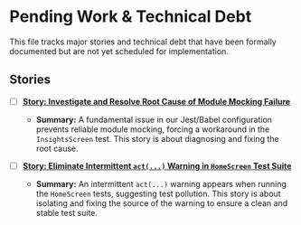 # Pending Work & Technical Debt

This file tracks major stories and technical debt that have been formally documented but are not yet scheduled for implementation.

## Stories

- [ ] **[Story: Investigate and Resolve Root Cause of Module Mocking Failure](./investigate-mocking-failure.story.md)**
  - **Summary:** A fundamental issue in our Jest/Babel configuration prevents reliable module mocking, forcing a workaround in the `InsightsScreen` test. This story is about diagnosing and fixing the root cause.

- [ ] **[Story: Eliminate Intermittent `act(...)` Warning in `HomeScreen` Test Suite](./resolve-act-warning.story.md)**
  - **Summary:** An intermittent `act(...)` warning appears when running the `HomeScreen` tests, suggesting test pollution. This story is about isolating and fixing the source of the warning to ensure a clean and stable test suite. 